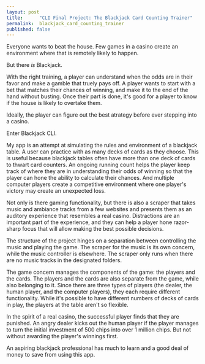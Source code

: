 ```yaml
---
layout: post
title:      "CLI Final Project: The Blackjack Card Counting Trainer"
permalink:  blackjack_card_counting_trainer
published: false
---
```



Everyone wants to beat the house. Few games in a casino create an environment where that is remotely likely to happen.

But there *is* Blackjack.

With the right training, a player can understand when the odds are in their favor and make a gamble that truely pays off. A player wants to start with a bet that matches their chances of winning, and make it to the end of the hand without busting. Once their part is done, it's good for a player to know if the house is likely to overtake them.

Ideally, the player can figure out the best atrategy before ever stepping into a casino.

Enter Blackjack CLI.

My app is an attempt at simulating the rules and environment of a blackjack table. A user can practice with as many decks of cards as they choose. This is useful because blackjack tables often have more than one deck of cards to thwart card counters. An ongoing running count helps the player keep track of where they are in understanding their odds of winning so that the player can hone the ability to calculate their chances. And multiple computer players create a competitive environment where one player's victory may create an unexpected loss.

Not only is there gaming functionality, but there is also a scraper that takes music and ambiance tracks from a few websites and presents them as an auditory experience that resembles a real casino. Distractions are an important part of the experience, and they can help a player hone razor-sharp focus that will allow making the best possible decisions.

The structure of the project hinges on a separation between controlling the music and playing the game. The scraper for the music is its own concern, while the music controller is elsewhere. The scraper only runs when there are no music tracks in the designated folders.

The game concern manages the components of the game: the players and the cards. The players and the cards are also separate from the game, while also belonging to it. Since there are three types of players (the dealer, the human player, and the computer players), they each require different functionality. While it's possible to have different numbers of decks of cards in play, the players at the table aren't so flexible.

In the spirit of a real casino, the successful player finds that they are punished. An angry dealer kicks out the human player if the player manages to turn the initial investment of 500 chips into over 1 million chips. But not without awarding the player's winnings first.

An aspiring blackjack professional has much to learn and a good deal of money to save from using this app.
